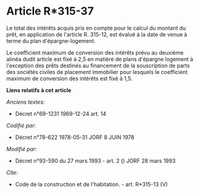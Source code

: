 # Article R*315-37

Le total des intérêts acquis pris en compte pour le calcul du montant du prêt, en application de l'article R. 315-12, est
évalué à la date de venue à terme du plan d'épargne-logement. 

Le coefficient maximum de conversion des intérêts prévu au deuxième alinéa dudit article est fixé à 2,5 en matière de plans
d'épargne logement à l'exception des prêts destinés au financement de la souscription de parts des sociétés civiles de
placement immobilier pour lesquels le coefficient maximum de conversion des intérêts est fixé à 1,5.

**Liens relatifs à cet article**

_Anciens textes_:

  - Décret n°69-1231 1969-12-24 art. 14

_Codifié par_:

  - Décret n°78-622 1978-05-31 JORF 8 JUIN 1978

_Modifié par_:

  - Décret n°93-590 du 27 mars 1993 - art. 2 () JORF 28 mars 1993

_Cite_:

  - Code de la construction et de l'habitation. - art. R*315-13 (V)
